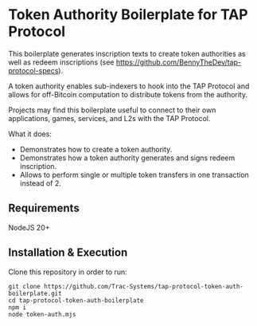# Token Authority Boilerplate for TAP Protocol

This boilerplate generates inscription texts to create token authorities as well as redeem inscriptions (see https://github.com/BennyTheDev/tap-protocol-specs).

A token authority enables sub-indexers to hook into the TAP Protocol and allows for off-Bitcoin computation to distribute tokens from the authority.

Projects may find this boilerplate useful to connect to their own applications, games, services, and L2s with the TAP Protocol.

What it does:

- Demonstrates how to create a token authority.
- Demonstrates how a token authority generates and signs redeem inscription.
- Allows to perform single or multiple token transfers in one transaction instead of 2.

## Requirements

NodeJS 20+

## Installation & Execution

Clone this repository in order to run:

```
git clone https://github.com/Trac-Systems/tap-protocol-token-auth-boilerplate.git
cd tap-protocol-token-auth-boilerplate
npm i
node token-auth.mjs
```
